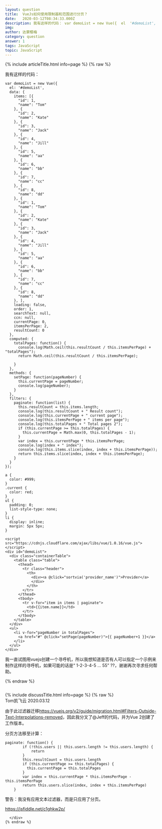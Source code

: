 ```yaml
---
layout: question
title:  VueJs如何使用限制器和范围进行分页？
date:   2020-03-12T08:34:33.000Z
description: 我有这样的代码： var demoList = new Vue({  el  '#demoList',  data  {    items ...
img: 
author: 达蒙樱梅
category: question
answer: 1
tags: JavaScript
topic: JavaScript
---
```

<div class="article-root">
  <div class="article">
    {% include articleTitle.html info=page %}
    {% raw %}
    <div class="article-content"><p><font style="vertical-align: inherit;"><font style="vertical-align: inherit;">我有这样的代码： </font></font><br></p>

<p></p><div class="snippet" data-lang="js" data-hide="false">
<div class="snippet-code">
<pre class="snippet-code-js lang-js prettyprint-override"><code>var demoList = new Vue({<font></font>
  el: '#demoList',<font></font>
  data: {<font></font>
    items: [{<font></font>
      "id": 1,<font></font>
      "name": "Tom"<font></font>
    }, {<font></font>
      "id": 2,<font></font>
      "name": "Kate"<font></font>
    }, {<font></font>
      "id": 3,<font></font>
      "name": "Jack"<font></font>
    }, {<font></font>
      "id": 4,<font></font>
      "name": "Jill"<font></font>
    }, {<font></font>
      "id": 5,<font></font>
      "name": "aa"<font></font>
    }, {<font></font>
      "id": 6,<font></font>
      "name": "bb"<font></font>
    }, {<font></font>
      "id": 7,<font></font>
      "name": "cc"<font></font>
    }, {<font></font>
      "id": 8,<font></font>
      "name": "dd"<font></font>
    }, {<font></font>
      "id": 1,<font></font>
      "name": "Tom"<font></font>
    }, {<font></font>
      "id": 2,<font></font>
      "name": "Kate"<font></font>
    }, {<font></font>
      "id": 3,<font></font>
      "name": "Jack"<font></font>
    }, {<font></font>
      "id": 4,<font></font>
      "name": "Jill"<font></font>
    }, {<font></font>
      "id": 5,<font></font>
      "name": "aa"<font></font>
    }, {<font></font>
      "id": 6,<font></font>
      "name": "bb"<font></font>
    }, {<font></font>
      "id": 7,<font></font>
      "name": "cc"<font></font>
    }, {<font></font>
      "id": 8,<font></font>
      "name": "dd"<font></font>
    }, ],<font></font>
    loading: false,<font></font>
    order: 1,<font></font>
    searchText: null,<font></font>
    ccn: null,<font></font>
    currentPage: 0,<font></font>
    itemsPerPage: 2,<font></font>
    resultCount: 0<font></font>
  },<font></font>
  computed: {<font></font>
    totalPages: function() {<font></font>
      console.log(Math.ceil(this.resultCount / this.itemsPerPage) + "totalPages");<font></font>
      return Math.ceil(this.resultCount / this.itemsPerPage);<font></font>
<font></font>
    }<font></font>
  },<font></font>
  methods: {<font></font>
    setPage: function(pageNumber) {<font></font>
      this.currentPage = pageNumber;<font></font>
      console.log(pageNumber);<font></font>
    }<font></font>
  },<font></font>
  filters: {<font></font>
    paginate: function(list) {<font></font>
      this.resultCount = this.items.length;<font></font>
      console.log(this.resultCount + " Result count");<font></font>
      console.log(this.currentPage + " current page");<font></font>
      console.log(this.itemsPerPage + " items per page");<font></font>
      console.log(this.totalPages + " Total pages 2");<font></font>
      if (this.currentPage &gt;= this.totalPages) {<font></font>
        this.currentPage = Math.max(0, this.totalPages - 1);<font></font>
      }<font></font>
      var index = this.currentPage * this.itemsPerPage;<font></font>
      console.log(index + " index");<font></font>
      console.log(this.items.slice(index, index + this.itemsPerPage));<font></font>
      return this.items.slice(index, index + this.itemsPerPage);<font></font>
    }<font></font>
  }<font></font>
});</code></pre>
<pre class="snippet-code-css lang-css prettyprint-override"><code>a {<font></font>
  color: #999;<font></font>
}<font></font>
.current {<font></font>
  color: red;<font></font>
}<font></font>
ul {<font></font>
  padding: 0;<font></font>
  list-style-type: none;<font></font>
}<font></font>
li {<font></font>
  display: inline;<font></font>
  margin: 5px 5px;<font></font>
}</code></pre>
<pre class="snippet-code-html lang-html prettyprint-override"><code>&lt;script src="https://cdnjs.cloudflare.com/ajax/libs/vue/1.0.16/vue.js"&gt;&lt;/script&gt;<font></font>
&lt;div id="demoList"&gt;<font></font>
  &lt;div class="containerTable"&gt;<font></font>
    &lt;table class="table"&gt;<font></font>
      &lt;thead&gt;<font></font>
        &lt;tr class="header"&gt;<font></font>
          &lt;th&gt;<font></font>
            &lt;div&gt;&lt;a @click="sortvia('provider_name')"&gt;Provider&lt;/a&gt;<font></font>
            &lt;/div&gt;<font></font>
          &lt;/th&gt;<font></font>
        &lt;/tr&gt;<font></font>
      &lt;/thead&gt;<font></font>
      &lt;tbody&gt;<font></font>
        &lt;tr v-for="item in items | paginate"&gt;<font></font>
          &lt;td&gt;{{item.name}}&lt;/td&gt;<font></font>
        &lt;/tr&gt;<font></font>
      &lt;/tbody&gt;<font></font>
    &lt;/table&gt;<font></font>
  &lt;/div&gt;<font></font>
  &lt;ul&gt;<font></font>
    &lt;li v-for="pageNumber in totalPages"&gt;<font></font>
      &lt;a href="#" @click="setPage(pageNumber)"&gt;{{ pageNumber+1 }}&lt;/a&gt;<font></font>
    &lt;/li&gt;<font></font>
  &lt;/ul&gt;<font></font>
&lt;/div&gt;</code></pre>
</div>
</div>
<p></p>

<p><font style="vertical-align: inherit;"><font style="vertical-align: inherit;">我一直试图用vuejs创建一个寻呼机，所以我想知道是否有人可以指定一个示例来制作这样的寻呼机，如果可能的话是“ 1-2-3-4-5 ... 55” ??，谢谢再次寻求任何帮助。</font></font></p></div>
    {% endraw %}
  </div>
  <p style="height: 0;width:0;overflow: hidden;"> 第1147篇《VueJs如何使用限制器和范围进行分页？》来自Winter(https://github.com/aiyld/aiyld.github.io)的站点</p>
  <div class="discuss-wrapper">
    {% include discussTitle.html info=page %}
    {% raw %}
    <div class="discuss-item">
        <div class="discuss-parent">
          <div class="discuss-meta">
            <span class="discuss-user">Tom凯飞云</span>
            <span class="discuss-time">2020.03.12</span>
          </div>
          <div class="discuss-comment"><p><font style="vertical-align: inherit;"><font style="vertical-align: inherit;">由于此过滤器迁移</font></font><a href="https://vuejs.org/v2/guide/migration.html#Filters-Outside-Text-Interpolations-removed" rel="nofollow noreferrer"><font style="vertical-align: inherit;"><font style="vertical-align: inherit;">https://vuejs.org/v2/guide/migration.html#Filters-Outside-Text-Interpolations-removed</font></font></a><font style="vertical-align: inherit;"><font style="vertical-align: inherit;">，因此我分叉了@Jeff的代码，并为Vue 2创建了工作版本</font><font style="vertical-align: inherit;">。</font></font></p>

<p><font style="vertical-align: inherit;"><font style="vertical-align: inherit;">分页方法移至计算：</font></font></p>

<pre><code>paginate: function() {<font></font>
        if (!this.users || this.users.length != this.users.length) {<font></font>
            return<font></font>
        }<font></font>
        this.resultCount = this.users.length<font></font>
        if (this.currentPage &gt;= this.totalPages) {<font></font>
          this.currentPage = this.totalPages<font></font>
        }<font></font>
        var index = this.currentPage * this.itemsPerPage - this.itemsPerPage<font></font>
        return this.users.slice(index, index + this.itemsPerPage)<font></font>
    }<font></font>
</code></pre>

<p><font style="vertical-align: inherit;"><font style="vertical-align: inherit;">警告：我没有应用文本过滤器，而是只应用了分页。</font></font></p>

<p><a href="https://jsfiddle.net/c1ghkw2p/" rel="nofollow noreferrer"><font style="vertical-align: inherit;"><font style="vertical-align: inherit;">https://jsfiddle.net/c1ghkw2p/</font></font></a></p></div>
        </div>
        
      </div>
    {% endraw %}
  </div>
<div>
